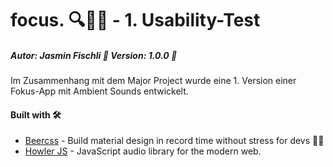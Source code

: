 # focus. 🔍🧠🎵 - 1. Usability-Test
##### **Autor: Jasmin Fischli** 🌈 **Version: 1.0.0** 🧾


Im Zusammenhang mit dem Major Project wurde eine 1. Version einer Fokus-App mit Ambient Sounds entwickelt. 


#### **Built with 🛠️**
- [Beercss](https://www.beercss.com/) - Build material design in record time without stress for devs 🍺💛
- [Howler JS](https://howlerjs.com/) - JavaScript audio library for the modern web.


